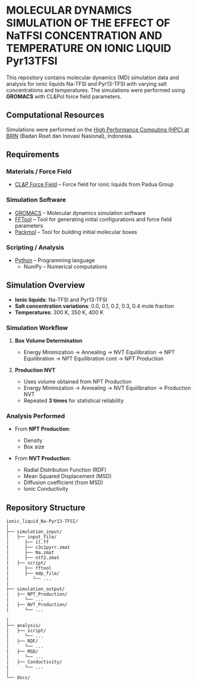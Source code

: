 # MOLECULAR DYNAMICS SIMULATION OF THE EFFECT OF NaTFSI CONCENTRATION AND TEMPERATURE ON IONIC LIQUID Pyr13TFSI 
This repository contains molecular dynamics (MD) simulation data and analysis 
for ionic liquids Na-TFSI and Pyr13-TFSI with varying salt concentrations and temperatures.
The simulations were performed using **GROMACS** with CL&Pol force field parameters.

## Computational Resources  
Simulations were performed on the [High Performance Computing (HPC) at BRIN](https://hpc.brin.go.id/) (Badan Riset dan Inovasi Nasional), Indonesia.

## Requirements

### Materials / Force Field
- [CL&P Force Field](https://github.com/paduagroup/clandp) – Force field for ionic liquids from Padua Group

### Simulation Software
- [GROMACS](https://www.gromacs.org) – Molecular dynamics simulation software
- [FFTool](https://github.com/paduagroup/fftool) – Tool for generating initial configurations and force field parameters
- [Packmol](http://www.ime.unicamp.br/~martinez/packmol/) – Tool for building initial molecular boxes

### Scripting / Analysis
- [Python](https://www.python.org) – Programming language
  - NumPy – Numerical computations


## Simulation Overview
- **Ionic liquids**: Na-TFSI and Pyr13-TFSI  
- **Salt concentration variations**: 0.0, 0.1, 0.2, 0.3, 0.4 mole fraction  
- **Temperatures**: 300 K, 350 K, 400 K

### Simulation Workflow
1. **Box Volume Determination**
   - Energy Minimization → Annealing → NVT Equilibration → NPT Equilibration → NPT Equilibration cont → NPT Production

3. **Production NVT**
   - Uses volume obtained from NPT Production
   - Energy Minimization → Annealing → NVT Equilibration → Production NVT  
   - Repeated **3 times** for statistical reliability
  
  ### Analysis Performed
- From **NPT Production**:
  - Density
  - Box size

- From **NVT Production**:
  - Radial Distribution Function (RDF)
  - Mean Squared Displacement (MSD)
  - Diffusion coefficient (from MSD)
  - Ionic Conductivity
    
## Repository Structure
```
ionic_liquid_Na-Pyr13-TFSI/
│
├── simulation_input/
│   ├── input_file/
|      ├── il.ff
|      ├── c3c1pyrr.zmat
|      ├── Na.zmat
|      ├── ntf2.zmat
|   ├── script/
|      ├── fftool
|      ├── mdp_file/
|         └── ...
|
├── simulation_output/
|   ├── NPT_Production/
|      └── ...   
|   ├── NVT_Production/
|      └── ...

│
├── analysis/
|   ├── script/
|      └── ...
│   ├── RDF/
|      └── ...
|   ├── MSD/
|      └── ...
|   ├── Conductivity/
|      └── ...
│
└── docs/
```
